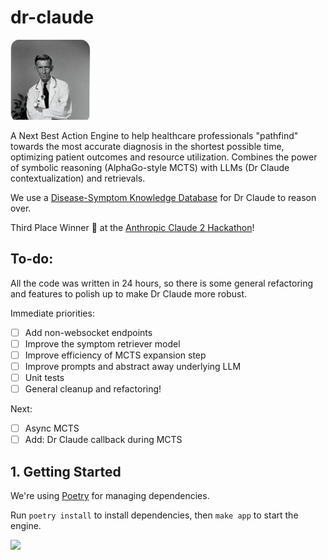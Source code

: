 # dr-claude

<img src="images/DrClaude.jpeg" width="128">

A Next Best Action Engine to help healthcare professionals "pathfind" towards the most accurate diagnosis in the shortest possible time, optimizing patient outcomes and resource utilization. Combines the power of symbolic reasoning (AlphaGo-style MCTS) with LLMs (Dr Claude contextualization) and retrievals.

We use a [Disease-Symptom Knowledge Database](https://people.dbmi.columbia.edu/~friedma/Projects/DiseaseSymptomKB/index.html) for Dr Claude to reason over.

Third Place Winner 🥉 at the [Anthropic Claude 2 Hackathon](https://claude2hackathon.devpost.com/)!

## To-do:

All the code was written in 24 hours, so there is some general refactoring and features to polish up to make Dr Claude more robust.

Immediate priorities:

- [ ] Add non-websocket endpoints
- [ ] Improve the symptom retriever model
- [ ] Improve efficiency of MCTS expansion step
- [ ] Improve prompts and abstract away underlying LLM
- [ ] Unit tests
- [ ] General cleanup and refactoring!

Next:

- [ ] Async MCTS
- [ ] Add: Dr Claude callback during MCTS

## 1. Getting Started

We're using [Poetry](https://python-poetry.org/docs/) for managing dependencies.

Run `poetry install` to install dependencies, then `make app` to start the engine.

<img src="images/demo.png" width="780">
